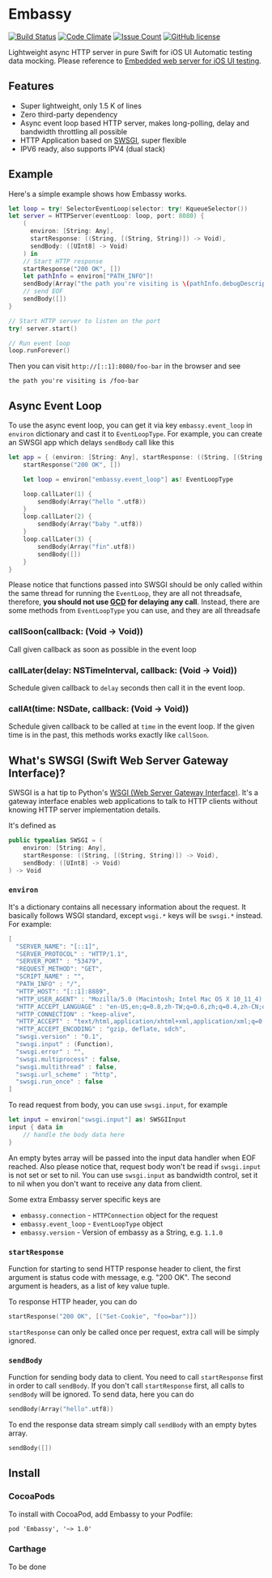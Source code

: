 # Embassy

[![Build Status](https://travis-ci.org/envoy/Embassy.svg?branch=master)](https://travis-ci.org/envoy/Embassy)
[![Code Climate](https://codeclimate.com/github/envoy/Embassy/badges/gpa.svg)](https://codeclimate.com/github/envoy/Embassy)
[![Issue Count](https://codeclimate.com/github/envoy/Embassy/badges/issue_count.svg)](https://codeclimate.com/github/envoy/Embassy)
[![GitHub license](https://img.shields.io/github/license/envoy/Embassy.svg)](https://github.com/envoy/Embassy/blob/master/LICENSE)

Lightweight async HTTP server in pure Swift for iOS UI Automatic testing data mocking. Please reference to [Embedded web server for iOS UI testing](https://envoy.engineering/embedded-web-server-for-ios-ui-testing-8ff3cef513df#.c2i5tx380).

## Features

 - Super lightweight, only 1.5 K of lines
 - Zero third-party dependency
 - Async event loop based HTTP server, makes long-polling, delay and bandwidth throttling all possible
 - HTTP Application based on [SWSGI](#whats-swsgi-swift-web-server-gateway-interface), super flexible
 - IPV6 ready, also supports IPV4 (dual stack)

## Example

Here's a simple example shows how Embassy works.

```Swift
let loop = try! SelectorEventLoop(selector: try! KqueueSelector())
let server = HTTPServer(eventLoop: loop, port: 8080) {
    (
      environ: [String: Any],
      startResponse: ((String, [(String, String)]) -> Void),
      sendBody: ([UInt8] -> Void)
    ) in
    // Start HTTP response
    startResponse("200 OK", [])
    let pathInfo = environ["PATH_INFO"]!
    sendBody(Array("the path you're visiting is \(pathInfo.debugDescription)".utf8))
    // send EOF
    sendBody([])
}

// Start HTTP server to listen on the port
try! server.start()

// Run event loop
loop.runForever()
```

Then you can visit `http://[::1]:8080/foo-bar` in the browser and see

```
the path you're visiting is /foo-bar
```

## Async Event Loop

To use the async event loop, you can get it via key `embassy.event_loop` in `environ` dictionary and cast it to `EventLoopType`. For example, you can create an SWSGI app which delays `sendBody` call like this

```Swift
let app = { (environ: [String: Any], startResponse: ((String, [(String, String)]) -> Void), sendBody: ([UInt8] -> Void)) in
    startResponse("200 OK", [])

    let loop = environ["embassy.event_loop"] as! EventLoopType

    loop.callLater(1) {
        sendBody(Array("hello ".utf8))
    }
    loop.callLater(2) {
        sendBody(Array("baby ".utf8))
    }
    loop.callLater(3) {
        sendBody(Array("fin".utf8))
        sendBody([])
    }
}
```

Please notice that functions passed into SWSGI should be only called within the same thread for running the `EventLoop`, they are all not threadsafe, therefore, **you should not use [GCD](https://developer.apple.com/library/ios/documentation/Performance/Reference/GCD_libdispatch_Ref/) for delaying any call**. Instead, there are some methods from `EventLoopType` you can use, and they are all threadsafe

### callSoon(callback: (Void -> Void))

Call given callback as soon as possible in the event loop

### callLater(delay: NSTimeInterval, callback: (Void -> Void))

Schedule given callback to `delay` seconds then call it in the event loop.

### callAt(time: NSDate, callback: (Void -> Void))

Schedule given callback to be called at `time` in the event loop. If the given time is in the past, this methods works exactly like `callSoon`.

## What's SWSGI (Swift Web Server Gateway Interface)?

SWSGI is a hat tip to Python's [WSGI (Web Server Gateway Interface)](https://www.python.org/dev/peps/pep-3333/). It's a gateway interface enables web applications to talk to HTTP clients without knowing HTTP server implementation details.

It's defined as

```Swift
public typealias SWSGI = (
    environ: [String: Any],
    startResponse: ((String, [(String, String)]) -> Void),
    sendBody: ([UInt8] -> Void)
) -> Void
```

### `environ`

It's a dictionary contains all necessary information about the request. It basically follows WSGI standard, except `wsgi.*` keys will be `swsgi.*` instead. For example:

```Swift
[
  "SERVER_NAME": "[::1]",
  "SERVER_PROTOCOL" : "HTTP/1.1",
  "SERVER_PORT" : "53479",
  "REQUEST_METHOD": "GET",
  "SCRIPT_NAME" : "",
  "PATH_INFO" : "/",
  "HTTP_HOST": "[::1]:8889",
  "HTTP_USER_AGENT" : "Mozilla/5.0 (Macintosh; Intel Mac OS X 10_11_4) AppleWebKit/537.36 (KHTML, like Gecko) Chrome/50.0.2661.102 Safari/537.36",
  "HTTP_ACCEPT_LANGUAGE" : "en-US,en;q=0.8,zh-TW;q=0.6,zh;q=0.4,zh-CN;q=0.2",
  "HTTP_CONNECTION" : "keep-alive",
  "HTTP_ACCEPT" : "text/html,application/xhtml+xml,application/xml;q=0.9,image/webp,*/*;q=0.8",
  "HTTP_ACCEPT_ENCODING" : "gzip, deflate, sdch",
  "swsgi.version" : "0.1",
  "swsgi.input" : (Function),
  "swsgi.error" : "",
  "swsgi.multiprocess" : false,
  "swsgi.multithread" : false,
  "swsgi.url_scheme" : "http",
  "swsgi.run_once" : false
]
```

To read request from body, you can use `swsgi.input`, for example

```Swift
let input = environ["swsgi.input"] as! SWSGIInput
input { data in
    // handle the body data here
}
```

An empty bytes array will be passed into the input data handler when EOF
reached. Also please notice that, request body won't be read if `swsgi.input`
is not set or set to nil. You can use `swsgi.input` as bandwidth control, set
it to nil when you don't want to receive any data from client.

Some extra Embassy server specific keys are

 - `embassy.connection` - `HTTPConnection` object for the request
 - `embassy.event_loop` - `EventLoopType` object
 - `embassy.version` - Version of embassy as a String, e.g. `1.1.0`

### `startResponse`

Function for starting to send HTTP response header to client, the first argument is status code with message, e.g. "200 OK". The second argument is headers, as a list of key value tuple.

To response HTTP header, you can do

```Swift
startResponse("200 OK", [("Set-Cookie", "foo=bar")])
```

`startResponse` can only be called once per request, extra call will be simply ignored.

### `sendBody`

Function for sending body data to client. You need to call `startResponse` first in order to call `sendBody`. If you don't call `startResponse` first, all calls to `sendBody` will be ignored. To send data, here you can do

```Swift
sendBody(Array("hello".utf8))
```

To end the response data stream simply call `sendBody` with an empty bytes array.

```Swift
sendBody([])
```

## Install

### CocoaPods

To install with CocoaPod, add Embassy to your Podfile:

```
pod 'Embassy', '~> 1.0'
```

### Carthage

To be done
